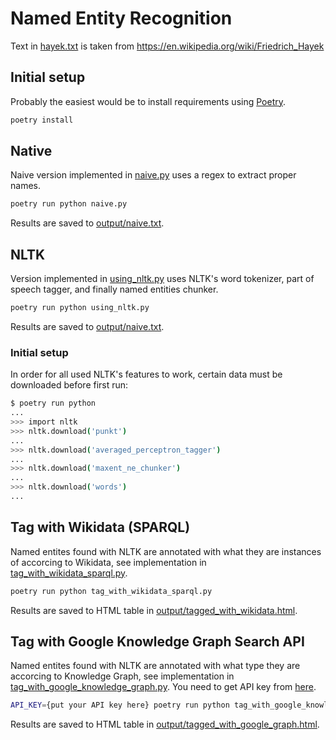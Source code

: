 # Named Entity Recognition

Text in [hayek.txt](hayek.txt) is taken from https://en.wikipedia.org/wiki/Friedrich_Hayek

## Initial setup

Probably the easiest would be to install requirements using [Poetry](https://python-poetry.org/docs/).

```bash
poetry install
```

## Native

Naive version implemented in [naive.py](naive.py) uses a regex to extract proper names.

```bash
poetry run python naive.py
```

Results are saved to [output/naive.txt](output/naive.txt).

## NLTK

Version implemented in [using_nltk.py](using_nltk.py) uses NLTK's word tokenizer, part of speech tagger, and finally named entities chunker.

```bash
poetry run python using_nltk.py
```

Results are saved to [output/naive.txt](output/nltk.txt).

### Initial setup

In order for all used NLTK's features to work, certain data must be downloaded before first run:

```bash
$ poetry run python
...
>>> import nltk
>>> nltk.download('punkt')
...
>>> nltk.download('averaged_perceptron_tagger')
...
>>> nltk.download('maxent_ne_chunker')
...
>>> nltk.download('words')
...
```

## Tag with Wikidata (SPARQL)

Named entites found with NLTK are annotated with what they are instances of accorcing to Wikidata, see implementation in [tag_with_wikidata_sparql.py](tag_with_wikidata_sparql.py).

```bash
poetry run python tag_with_wikidata_sparql.py
```

Results are saved to HTML table in [output/tagged_with_wikidata.html](output/tagged_with_wikidata.html).

## Tag with Google Knowledge Graph Search API

Named entites found with NLTK are annotated with what type they are accorcing to Knowledge Graph, see implementation in [tag_with_google_knowledge_graph.py](tag_with_google_knowledge_graph.py). You need to get API key from [here](https://console.cloud.google.com/flows/enableapi?apiid=kgsearch.googleapis.com&credential=client_key).

```bash
API_KEY={put your API key here} poetry run python tag_with_google_knowledge_graph.py
```

Results are saved to HTML table in [output/tagged_with_google_graph.html](tagged_with_google_graph.html).

